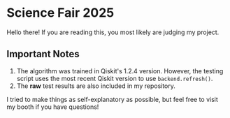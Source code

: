 # Science Fair 2025

Hello there! If you are reading this, you most likely are judging my project.

## Important Notes

1. The algorithm was trained in Qiskit's 1.2.4 version. However, the testing script uses the most recent Qiskit version to use `backend.refresh()`.
2. The **raw** test results are also included in my repository.

I tried to make things as self-explanatory as possible, but feel free to visit my booth if you have questions!
